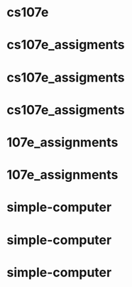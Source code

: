 # cs107e
# cs107e_assigments
# cs107e_assigments
# cs107e_assigments
# 107e_assignments
# 107e_assignments
# simple-computer
# simple-computer
# simple-computer
